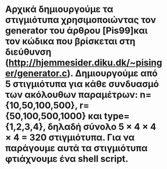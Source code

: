 # Αρχικά δημιουργούμε τα στιγμιότυπα χρησιμοποιώντας τον generator του άρθρου [Pis99]και τον κώδικα που βρίσκεται στη διεύθυνση (http://hjemmesider.diku.dk/~pisinger/generator.c). Δημιουργούμε από 5 στιγμιότυπα για κάθε συνδυασμό των ακόλουθων παραμέτρων: n={10,50,100,500}, r={50,100,500,1000} και type={1,2,3,4}, δηλαδή σύνολο 5 × 4 × 4 × 4 = 320 στιγμιότυπα. Για να παράγουμε αυτά τα στιγμιότυπα φτιάχνουμε ένα shell script.
